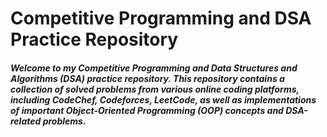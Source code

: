 # Competitive Programming and DSA Practice Repository

##### Welcome to my Competitive Programming and Data Structures and Algorithms (DSA) practice repository. This repository contains a collection of solved problems from various online coding platforms, including CodeChef, Codeforces, LeetCode, as well as implementations of important Object-Oriented Programming (OOP) concepts and DSA-related problems.


